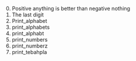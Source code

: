 0. Positive anything is better than negative nothing
1. The last digit
2. Print_alphabet
3. print_alphabets
4. print_alphabt
5. print_numbers
6. print_numberz
7. print_tebahpla
